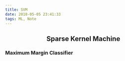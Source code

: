 ```yaml
---
title: SVM
date: 2018-05-05 23:41:33
tags: ML, Note
---
```


<center> <h2> Sparse Kernel Machine </h2> </center>

### Maximum Margin Classifier

